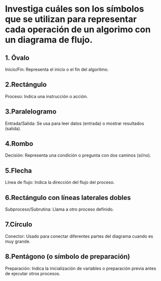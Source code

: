  # Investiga cuáles son los símbolos que se utilizan para representar cada operación de un algorimo con un diagrama de flujo.  

## 1. Óvalo  

Inicio/Fin: Representa el inicio o el fin del algoritmo.  

## 2.Rectángulo  

Proceso: Indica una instrucción o acción.  

## 3.Paralelogramo  

Entrada/Salida: Se usa para leer datos (entrada) o mostrar resultados (salida).  

## 4.Rombo  

Decisión: Representa una condición o pregunta con dos caminos (sí/no).  

## 5.Flecha  

Línea de flujo: Indica la dirección del flujo del proceso.    

## 6.Rectángulo con líneas laterales dobles  

Subproceso/Subrutina: Llama a otro proceso definido.  

## 7.Círculo  

Conector: Usado para conectar diferentes partes del diagrama cuando es muy grande.  

## 8.Pentágono (o símbolo de preparación)  

Preparación: Indica la inicialización de variables o preparación previa antes de ejecutar otros procesos.  
